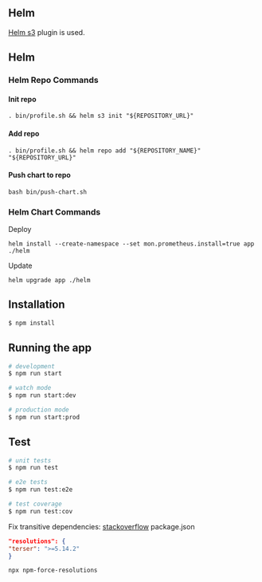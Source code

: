 ## Helm
[Helm s3](https://github.com/hypnoglow/helm-s3) plugin is used.
## Helm
### Helm Repo Commands
#### Init repo
```shell
. bin/profile.sh && helm s3 init "${REPOSITORY_URL}"
```
#### Add repo
```shell
. bin/profile.sh && helm repo add "${REPOSITORY_NAME}" "${REPOSITORY_URL}"
```
#### Push chart to repo
```shell
bash bin/push-chart.sh
```
### Helm Chart Commands
Deploy
```shell
helm install --create-namespace --set mon.prometheus.install=true app ./helm
```
Update
```shell
helm upgrade app ./helm
```

## Installation

```bash
$ npm install
```

## Running the app

```bash
# development
$ npm run start

# watch mode
$ npm run start:dev

# production mode
$ npm run start:prod
```

## Test

```bash
# unit tests
$ npm run test

# e2e tests
$ npm run test:e2e

# test coverage
$ npm run test:cov
```
Fix transitive dependencies: [stackoverflow](https://stackoverflow.com/questions/56634474/npm-how-to-update-upgrade-transitive-dependencies)
package.json
```json
"resolutions": {
"terser": ">=5.14.2"
}
```
```shell
npx npm-force-resolutions 
```
